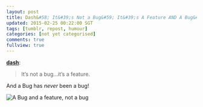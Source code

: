```yaml
---           
layout: post
title: Dash&#58; It&#39;s Not a Bug&#59; It&#39;s A Feature AND A Bug&#33;
updated: 2015-02-25 00:22:00 SGT
tags: [tumblr, repost, humour]
categories: [not yet categorised]
comments: true
fullview: true
---
```


[**dash**](http://dash.tumblr.com/post/82929959543/its-not-a-bug-its-a-feature):

> It’s not a bug…it’s a feature.

And a Bug has _never_ been a bug!

<img alt="A Bug and a feature, not a bug" src="http://41.media.tumblr.com/c30fc19d974c1a76c2bb046f541721c4/tumblr_n458zoyyel1tq2pnlo1_500.jpg" />
